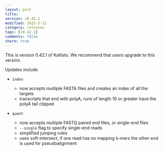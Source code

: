```yaml
---
layout: post
title: 
version: v0.42.1
modified: 2015-5-12
category: releases
tags: [v0.42.1]
comments: false
share: true
---
```


This is version 0.42.1 of Kallisto. We recommend that users upgrade to this version.

Updates include

- `index`
    + now accepts multiple FASTA files and creates an index of all the targets
    + transcripts that end with polyA, runs of length 10 or greater have the polyA tail clipped

- `quant`
    + now accepts multiple FASTQ paired end files, or single-end files
    + `--single` flag to specify single-end reads
    + simplified jumping rules
    + uses soft-intersect, if one read has no mapping k-mers the other end is used for pseudoalignment
    

